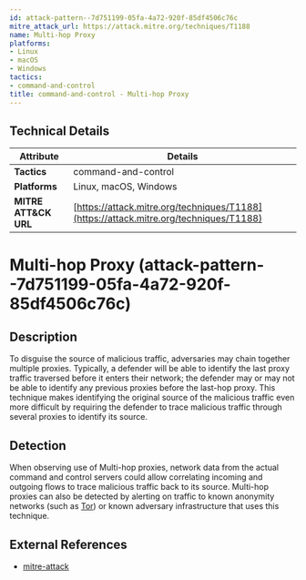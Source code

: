 ```yaml
---
id: attack-pattern--7d751199-05fa-4a72-920f-85df4506c76c
mitre_attack_url: https://attack.mitre.org/techniques/T1188
name: Multi-hop Proxy
platforms:
- Linux
- macOS
- Windows
tactics:
- command-and-control
title: command-and-control - Multi-hop Proxy
---
```


## Technical Details

| Attribute | Details |
|-----------|----------|
| **Tactics** | command-and-control |
| **Platforms** | Linux, macOS, Windows |
| **MITRE ATT&CK URL** | [https://attack.mitre.org/techniques/T1188](https://attack.mitre.org/techniques/T1188) |

# Multi-hop Proxy (attack-pattern--7d751199-05fa-4a72-920f-85df4506c76c)

## Description
To disguise the source of malicious traffic, adversaries may chain together multiple proxies. Typically, a defender will be able to identify the last proxy traffic traversed before it enters their network; the defender may or may not be able to identify any previous proxies before the last-hop proxy. This technique makes identifying the original source of the malicious traffic even more difficult by requiring the defender to trace malicious traffic through several proxies to identify its source.

## Detection
When observing use of Multi-hop proxies, network data from the actual command and control servers could allow correlating incoming and outgoing flows to trace malicious traffic back to its source. Multi-hop proxies can also be detected by alerting on traffic to known anonymity networks (such as [Tor](https://attack.mitre.org/software/S0183)) or known adversary infrastructure that uses this technique.

## External References
- [mitre-attack](https://attack.mitre.org/techniques/T1188)

